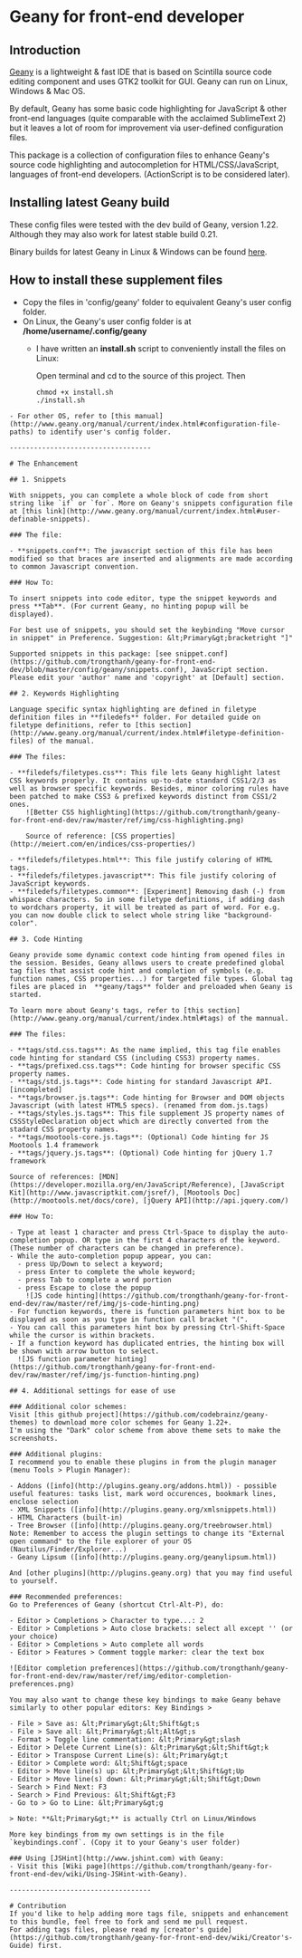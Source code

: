 # Geany for front-end developer

## Introduction

[Geany](http://geany.org) is a lightweight & fast IDE that is based on Scintilla source code editing component and uses GTK2 toolkit for GUI. Geany can run on Linux, Windows & Mac OS.

By default, Geany has some basic code highlighting for JavaScript & other front-end languages (quite comparable with the acclaimed SublimeText 2) but it leaves a lot of room for improvement via user-defined configuration files.

This package is a collection of configuration files to enhance Geany's source code highlighting and autocompletion for HTML/CSS/JavaScript, languages of front-end developers. (ActionScript is to be considered later).

## Installing latest Geany build

These config files were tested with the dev build of Geany, version 1.22. Although they may also work for latest stable build 0.21.

Binary builds for latest Geany in Linux & Windows can be found [here](http://nightly.geany.org).

## How to install these supplement files

- Copy the files in 'config/geany' folder to equivalent Geany's user config folder.
- On Linux, the Geany's user config folder is at **/home/username/.config/geany**
    - I have written an **install.sh** script to conveniently install the files on Linux:

        Open terminal and cd to the source of this project. Then
       
        ```shell
        chmod +x install.sh
        ./install.sh
```
- For other OS, refer to [this manual](http://www.geany.org/manual/current/index.html#configuration-file-paths) to identify user's config folder.

-----------------------------------

# The Enhancement

## 1. Snippets

With snippets, you can complete a whole block of code from short string like `if` or `for`. More on Geany's snippets configuration file at [this link](http://www.geany.org/manual/current/index.html#user-definable-snippets).

### The file:

- **snippets.conf**: The javascript section of this file has been modified so that braces are inserted and alignments are made according to common Javascript convention.

### How To:

To insert snippets into code editor, type the snippet keywords and press **Tab**. (For current Geany, no hinting popup will be displayed).

For best use of snippets, you should set the keybinding "Move cursor in snippet" in Preference. Suggestion: &lt;Primary&gt;bracketright "]"

Supported snippets in this package: [see snippet.conf](https://github.com/trongthanh/geany-for-front-end-dev/blob/master/config/geany/snippets.conf), JavaScript section. Please edit your 'author' name and 'copyright' at [Default] section.

## 2. Keywords Highlighting

Language specific syntax highlighting are defined in filetype definition files in **filedefs** folder. For detailed guide on filetype definitions, refer to [this section](http://www.geany.org/manual/current/index.html#filetype-definition-files) of the manual.

### The files:

- **filedefs/filetypes.css**: This file lets Geany highlight latest CSS keywords properly. It contains up-to-date standard CSS1/2/3 as well as browser specific keywords. Besides, minor coloring rules have been patched to make CSS3 & prefixed keywords distinct from CSS1/2 ones.  
    ![Better CSS highlighting](https://github.com/trongthanh/geany-for-front-end-dev/raw/master/ref/img/css-highlighting.png)

    Source of reference: [CSS properties](http://meiert.com/en/indices/css-properties/)

- **filedefs/filetypes.html**: This file justify coloring of HTML tags.
- **filedefs/filetypes.javascript**: This file justify coloring of JavaScript keywords.
- **filedefs/filetypes.common**: [Experiment] Removing dash (-) from whispace characters. So in some filetype definitions, if adding dash to wordchars property, it will be treated as part of word. For e.g. you can now double click to select whole string like "background-color".

## 3. Code Hinting

Geany provide some dynamic context code hinting from opened files in the session. Besides, Geany allows users to create predefined global tag files that assist code hint and completion of symbols (e.g. function names, CSS properties...) for targeted file types. Global tag files are placed in  **geany/tags** folder and preloaded when Geany is started.

To learn more about Geany's tags, refer to [this section](http://www.geany.org/manual/current/index.html#tags) of the mannual.

### The files:

- **tags/std.css.tags**: As the name implied, this tag file enables code hinting for standard CSS (including CSS3) property names.
- **tags/prefixed.css.tags**: Code hinting for browser specific CSS property names.
- **tags/std.js.tags**: Code hinting for standard Javascript API. [incompleted]
- **tags/browser.js.tags**: Code hinting for Browser and DOM objects Javascript (with latest HTML5 specs). (renamed from dom.js.tags)
- **tags/styles.js.tags**: This file supplement JS property names of CSSStyleDeclaration object which are directly converted from the stadard CSS property names.
- **tags/mootools-core.js.tags**: (Optional) Code hinting for JS Mootools 1.4 framework
- **tags/jquery.js.tags**: (Optional) Code hinting for jQuery 1.7 framework

Source of references: [MDN](https://developer.mozilla.org/en/JavaScript/Reference), [JavaScript Kit](http://www.javascriptkit.com/jsref/), [Mootools Doc](http://mootools.net/docs/core), [jQuery API](http://api.jquery.com/)

### How To:

- Type at least 1 character and press Ctrl-Space to display the auto-completion popup. OR type in the first 4 characters of the keyword. (These number of characters can be changed in preference). 
- While the auto-completion popup appear, you can: 
  - press Up/Down to select a keyword; 
  - press Enter to complete the whole keyword;
  - press Tab to complete a word portion 
  - press Escape to close the popup  
    ![JS code hinting](https://github.com/trongthanh/geany-for-front-end-dev/raw/master/ref/img/js-code-hinting.png)
- For function keywords, there is function parameters hint box to be displayed as soon as you type in function call bracket "(".
- You can call this parameters hint box by pressing Ctrl-Shift-Space while the cursor is within brackets.
- If a function keyword has duplicated entries, the hinting box will be shown with arrow button to select.  
  ![JS function parameter hinting](https://github.com/trongthanh/geany-for-front-end-dev/raw/master/ref/img/js-function-hinting.png)

## 4. Additional settings for ease of use

### Additional color schemes:
Visit [this github project](https://github.com/codebrainz/geany-themes) to download more color schemes for Geany 1.22+.  
I'm using the "Dark" color scheme from above theme sets to make the screenshots.

### Additional plugins:
I recommend you to enable these plugins in from the plugin manager (menu Tools > Plugin Manager):

- Addons ([info](http://plugins.geany.org/addons.html)) - possible useful features: tasks list, mark word occurences, bookmark lines, enclose selection
- XML Snippets ([info](http://plugins.geany.org/xmlsnippets.html))
- HTML Characters (built-in)
- Tree Browser ([info](http://plugins.geany.org/treebrowser.html)  
Note: Remember to access the plugin settings to change its "External open command" to the file explorer of your OS (Nautilus/Finder/Explorer...)
- Geany Lipsum ([info](http://plugins.geany.org/geanylipsum.html))

And [other plugins](http://plugins.geany.org) that you may find useful to yourself.

### Recommended preferences:
Go to Preferences of Geany (shortcut Ctrl-Alt-P), do:

- Editor > Completions > Character to type...: 2
- Editor > Completions > Auto close brackets: select all except '' (or your choice)
- Editor > Completions > Auto complete all words
- Editor > Features > Comment toggle marker: clear the text box

![Editor completion preferences](https://github.com/trongthanh/geany-for-front-end-dev/raw/master/ref/img/editor-completion-preferences.png)

You may also want to change these key bindings to make Geany behave similarly to other popular editors: Key Bindings >

- File > Save as: &lt;Primary&gt;&lt;Shift&gt;s
- File > Save all: &lt;Primary&gt;&lt;Alt&gt;s
- Format > Toggle line commentation: &lt;Primary&gt;slash
- Editor > Delete Current Line(s): &lt;Primary&gt;&lt;Shift&gt;k
- Editor > Transpose Current Line(s): &lt;Primary&gt;t
- Editor > Complete word: &lt;Shift&gt;space
- Editor > Move line(s) up: &lt;Primary&gt;&lt;Shift&gt;Up
- Editor > Move line(s) down: &lt;Primary&gt;&lt;Shift&gt;Down
- Search > Find Next: F3
- Search > Find Previous: &lt;Shift&gt;F3
- Go to > Go to Line: &lt;Primary&gt;g

> Note: **&lt;Primary&gt;** is actually Ctrl on Linux/Windows

More key bindings from my own settings is in the file `keybindings.conf`. (Copy it to your Geany's user folder)

### Using [JSHint](http://www.jshint.com) with Geany:
- Visit this [Wiki page](https://github.com/trongthanh/geany-for-front-end-dev/wiki/Using-JSHint-with-Geany).

-----------------------------------

# Contribution
If you'd like to help adding more tags file, snippets and enhancement to this bundle, feel free to fork and send me pull request.
For adding tags files, please read my [creator's guide](https://github.com/trongthanh/geany-for-front-end-dev/wiki/Creator's-Guide) first.
